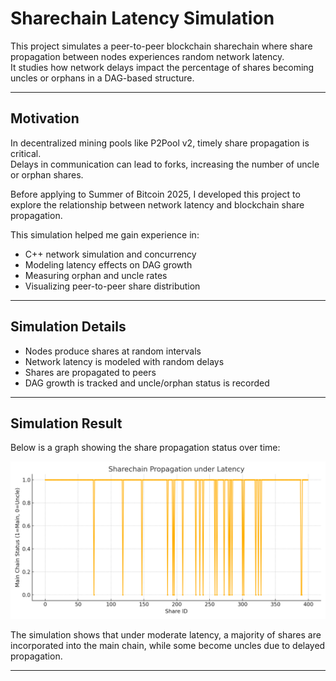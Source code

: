 # Sharechain Latency Simulation

This project simulates a peer-to-peer blockchain sharechain where share propagation between nodes experiences random network latency.  
It studies how network delays impact the percentage of shares becoming uncles or orphans in a DAG-based structure.

---

## Motivation

In decentralized mining pools like P2Pool v2, timely share propagation is critical.  
Delays in communication can lead to forks, increasing the number of uncle or orphan shares.

Before applying to Summer of Bitcoin 2025, I developed this project to explore the relationship between network latency and blockchain share propagation.

This simulation helped me gain experience in:

- C++ network simulation and concurrency
- Modeling latency effects on DAG growth
- Measuring orphan and uncle rates
- Visualizing peer-to-peer share distribution

---

## Simulation Details

- Nodes produce shares at random intervals
- Network latency is modeled with random delays
- Shares are propagated to peers
- DAG growth is tracked and uncle/orphan status is recorded

---

## Simulation Result

Below is a graph showing the share propagation status over time:

![Sharechain Latency Graph](sharechain_latency_graph_1.png)

The simulation shows that under moderate latency, a majority of shares are incorporated into the main chain, while some become uncles due to delayed propagation.

---

